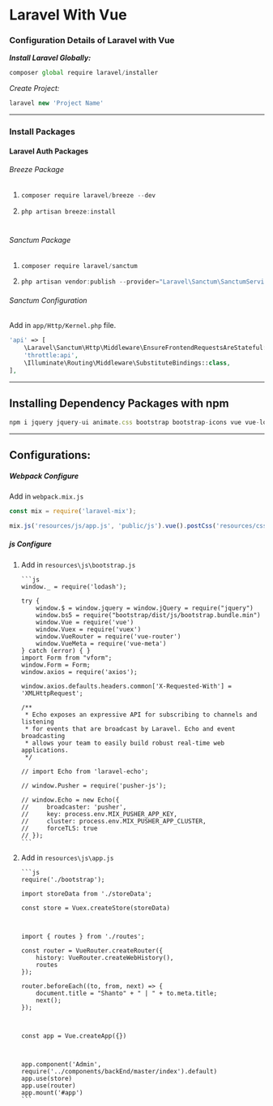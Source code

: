 # Laravel With Vue

### Configuration Details of Laravel with Vue

**_Install Laravel Globally:_**

```js
composer global require laravel/installer
```

_Create Project:_

```js
laravel new 'Project Name'
```

---

<h3>Install Packages</h3>
<h4>Laravel Auth Packages</h4>
<h6>Breeze Package</h6>
<ol>
<li>

```js
composer require laravel/breeze --dev
```

</li>
<li>

```cs
php artisan breeze:install
```

</li>
</ol>

#

<h6>Sanctum Package</h6>

<ol>
<li>

```js
composer require laravel/sanctum
```

</li>
<li>

```js
php artisan vendor:publish --provider="Laravel\Sanctum\SanctumServiceProvider"
```

</li>
</ol>
<h6>Sanctum Configuration</h6>
<p>Add in <code>app/Http/Kernel.php</code> file.</p>


```php
'api' => [
    \Laravel\Sanctum\Http\Middleware\EnsureFrontendRequestsAreStateful::class,
    'throttle:api',
    \Illuminate\Routing\Middleware\SubstituteBindings::class,
],
```

<hr/>
<h2>Installing Dependency Packages with npm</h2>

```js
npm i jquery jquery-ui animate.css bootstrap bootstrap-icons vue vue-loader vue-router vuex vform vue-meta dotenv && npm i && npm run dev
```

<hr/>

<h2>Configurations:</h2>

<h5>Webpack Configure</h5>
<span>Add in <code>webpack.mix.js</code></span>

```js
const mix = require('laravel-mix');

mix.js('resources/js/app.js', 'public/js').vue().postCss('resources/css/app.css', 'public/css');
```

<h5>js Configure</h5>

<ol>
<li>
    <span>Add in <code>resources\js\bootstrap.js</code></span>

    ```js
    window._ = require('lodash');

    try {
        window.$ = window.jquery = window.jQuery = require("jquery")
        window.bs5 = require("bootstrap/dist/js/bootstrap.bundle.min")
        window.Vue = require('vue')
        window.Vuex = require('vuex')
        window.VueRouter = require('vue-router')
        window.VueMeta = require('vue-meta')
    } catch (error) { }
    import Form from "vform";
    window.Form = Form;
    window.axios = require('axios');

    window.axios.defaults.headers.common['X-Requested-With'] = 'XMLHttpRequest';

    /**
     * Echo exposes an expressive API for subscribing to channels and listening
     * for events that are broadcast by Laravel. Echo and event broadcasting
     * allows your team to easily build robust real-time web applications.
     */

    // import Echo from 'laravel-echo';

    // window.Pusher = require('pusher-js');

    // window.Echo = new Echo({
    //     broadcaster: 'pusher',
    //     key: process.env.MIX_PUSHER_APP_KEY,
    //     cluster: process.env.MIX_PUSHER_APP_CLUSTER,
    //     forceTLS: true
    // });
    ```
</li>

<li>
    <span>Add in <code>resources\js\app.js</code></span>

    ```js
    require('./bootstrap');

    import storeData from './storeData';

    const store = Vuex.createStore(storeData)



    import { routes } from './routes';

    const router = VueRouter.createRouter({
        history: VueRouter.createWebHistory(),
        routes
    });

    router.beforeEach((to, from, next) => {
        document.title = "Shanto" + " | " + to.meta.title;
        next();
    });



    const app = Vue.createApp({})



    app.component('Admin', require('../components/backEnd/master/index').default)
    app.use(store)
    app.use(router)
    app.mount('#app')
    ```
</li>
</ol>